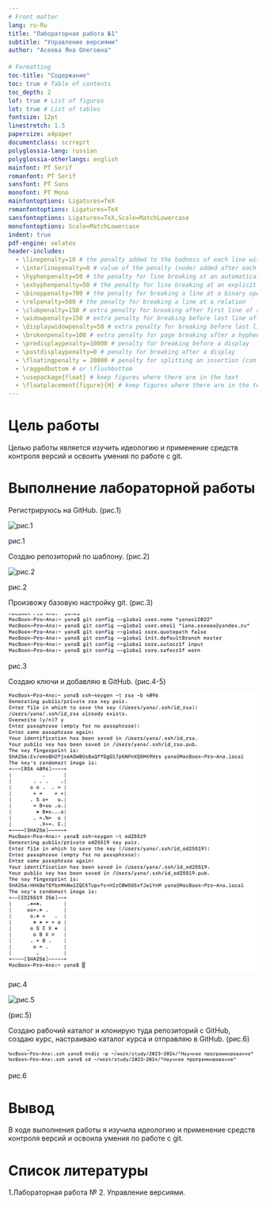 ```yaml
---
# Front matter
lang: ru-Ru
title: "Лабораторная работа №1"
subtitle: "Управление версиями"
author: "Асеева Яна Олеговна"

# Formatting
toc-title: "Содержание"
toc: true # Table of contents
toc_depth: 2
lof: true # List of figures
lot: true # List of tables
fontsize: 12pt
linestretch: 1.5
papersize: a4paper
documentclass: scrreprt
polyglossia-lang: russian
polyglossia-otherlangs: english
mainfont: PT Serif
romanfont: PT Serif
sansfont: PT Sans
monofont: PT Mono
mainfontoptions: Ligatures=TeX
romanfontoptions: Ligatures=TeX
sansfontoptions: Ligatures=TeX,Scale=MatchLowercase
monofontoptions: Scale=MatchLowercase
indent: true
pdf-engine: xelatex
header-includes:
  - \linepenalty=10 # the penalty added to the badness of each line within a paragraph (no associated penalty node) Increasing the value makes tex try to have fewer lines in the paragraph.
  - \interlinepenalty=0 # value of the penalty (node) added after each line of a paragraph.
  - \hyphenpenalty=50 # the penalty for line breaking at an automatically inserted hyphen
  - \exhyphenpenalty=50 # the penalty for line breaking at an explicit hyphen
  - \binoppenalty=700 # the penalty for breaking a line at a binary operator
  - \relpenalty=500 # the penalty for breaking a line at a relation
  - \clubpenalty=150 # extra penalty for breaking after first line of a paragraph
  - \widowpenalty=150 # extra penalty for breaking before last line of a paragraph
  - \displaywidowpenalty=50 # extra penalty for breaking before last line before a display math
  - \brokenpenalty=100 # extra penalty for page breaking after a hyphenated line
  - \predisplaypenalty=10000 # penalty for breaking before a display
  - \postdisplaypenalty=0 # penalty for breaking after a display
  - \floatingpenalty = 20000 # penalty for splitting an insertion (can only be split footnote in standard LaTeX)
  - \raggedbottom # or \flushbottom
  - \usepackage{float} # keep figures where there are in the text
  - \floatplacement{figure}{H} # keep figures where there are in the text
---
```


# Цель работы

Целью работы является изучить идеологию и применение средств контроля версий и освоить умения по работе с git.

# Выполнение лабораторной работы

Регистрируюсь на GitHub. (рис.1)

![рис.1](Aspose.Words.b951b236-61d0-4806-b1b6-7670673d383d.001.PNG)

рис.1

Создаю репозиторий по шаблону. (рис.2)

![рис.2](Aspose.Words.b951b236-61d0-4806-b1b6-7670673d383d.002.PNG)

рис.2

Произвожу базовую настройку git. (рис.3)

![рис.3](Aspose.Words.b951b236-61d0-4806-b1b6-7670673d383d.003.PNG)

рис.3

Создаю ключи и добавляю в GitHub. (рис.4-5)

![рис.4](Aspose.Words.b951b236-61d0-4806-b1b6-7670673d383d.004.PNG)

рис.4

![рис.5](Aspose.Words.b951b236-61d0-4806-b1b6-7670673d383d.005.PNG)

(рис.5)

Создаю рабочий каталог и клонирую туда репозиторий с GitHub, создаю курс, настраиваю каталог курса и отправляю в GitHub. (рис.6)

![рис.6](Aspose.Words.b951b236-61d0-4806-b1b6-7670673d383d.006.PNG)

рис.6



# Вывод

В ходе выполнения работы я изучила идеологию и применение средств контроля версий и освоила умения по работе с git.

# Список литературы

1.Лабораторная работа № 2. Управление версиями.
